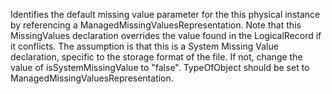 Identifies the default missing value parameter for the this physical instance by referencing a ManagedMissingValuesRepresentation. Note that this MissingValues declaration overrides the value found in the LogicalRecord if it conflicts. The assumption is that this is a System Missing Value declaration, specific to the storage format of the file. If not, change the value of isSystemMissingValue to "false". TypeOfObject should be set to ManagedMissingValuesRepresentation.